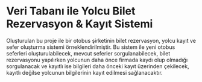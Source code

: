 # Veri Tabanı ile Yolcu Bilet Rezervasyon & Kayıt Sistemi

Oluşturulan bu proje ile bir otobus şirketinin bilet rezervasyon, yolcu kayıt ve sefer oluşturma sistemi örneklendirilmiştir. Bu sistem ile yeni otobus seferleri oluşturulabilecek, mevcut seferler sorgulanabilecek, bilet rezervasyonu yapılırken yolcunun daha önce firmada kaydı olup olmadığı sorgulanacak ve kayıtlı ise bilgileri daha önceki kayıt üzerinden çekilecek, kayıtlı değilse yolcunun bilgilerinin kayıt edilmesi sağlanacaktır.